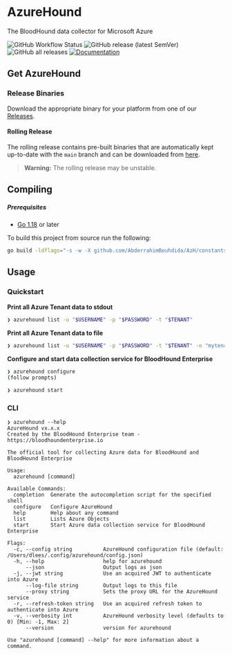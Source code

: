 # AzureHound

The BloodHound data collector for Microsoft Azure

![GitHub Workflow Status](https://img.shields.io/github/actions/workflow/status/BloodHoundAD/AzureHound/build.yml)
![GitHub release (latest SemVer)](https://img.shields.io/github/v/release/BloodHoundAD/AzureHound)
![GitHub all releases](https://img.shields.io/github/downloads/BloodHoundAD/AzureHound/total)
[![Documentation](https://img.shields.io/static/v1?label=&message=documentation&color=blue)](https://pkg.go.dev/github.com/bloodhoundad/azurehound)

## Get AzureHound

### Release Binaries

Download the appropriate binary for your platform from one of our [Releases](https://github.com/bloodhoundad/azurehound/releases).

#### Rolling Release

The rolling release contains pre-built binaries that are automatically kept up-to-date with the `main` branch and can be downloaded from
[here](https://github.com/bloodhoundad/azurehound/releases/tag/rolling).

> **Warning:** The rolling release may be unstable.

## Compiling

##### Prerequisites

- [Go 1.18](https://go.dev/dl/) or later

To build this project from source run the following:

```sh
go build -ldflags="-s -w -X github.com/AbderrahimBouhdida/AzH/constants.Version=`git describe tags --exact-match 2> /dev/null || git rev-parse HEAD`"
```

## Usage

### Quickstart

**Print all Azure Tenant data to stdout**

```sh
❯ azurehound list -u "$USERNAME" -p "$PASSWORD" -t "$TENANT"
```

**Print all Azure Tenant data to file**

```sh
❯ azurehound list -u "$USERNAME" -p "$PASSWORD" -t "$TENANT" -o "mytenant.json"
```

**Configure and start data collection service for BloodHound Enterprise**

```sh
❯ azurehound configure
(follow prompts)

❯ azurehound start
```

### CLI

```
❯ azurehound --help
AzureHound vx.x.x
Created by the BloodHound Enterprise team - https://bloodhoundenterprise.io

The official tool for collecting Azure data for BloodHound and BloodHound Enterprise

Usage:
  azurehound [command]

Available Commands:
  completion  Generate the autocompletion script for the specified shell
  configure   Configure AzureHound
  help        Help about any command
  list        Lists Azure Objects
  start       Start Azure data collection service for BloodHound Enterprise

Flags:
  -c, --config string          AzureHound configuration file (default: /Users/dlees/.config/azurehound/config.json)
  -h, --help                   help for azurehound
      --json                   Output logs as json
  -j, --jwt string             Use an acquired JWT to authenticate into Azure
      --log-file string        Output logs to this file
      --proxy string           Sets the proxy URL for the AzureHound service
  -r, --refresh-token string   Use an acquired refresh token to authenticate into Azure
  -v, --verbosity int          AzureHound verbosity level (defaults to 0) [Min: -1, Max: 2]
      --version                version for azurehound

Use "azurehound [command] --help" for more information about a command.
```
